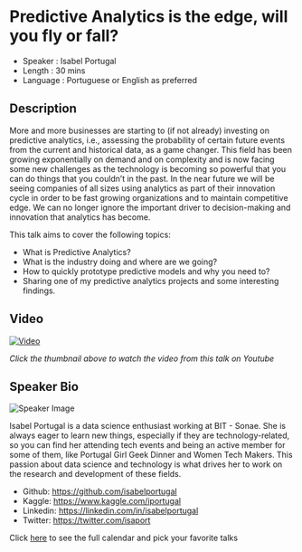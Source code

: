 Predictive Analytics is the edge, will you fly or fall?
============================

*	Speaker : Isabel Portugal
*	Length : 30 mins
*	Language : Portuguese or English as preferred

Description
-----------

More and more businesses are starting to (if not already) investing on predictive analytics, i.e., assessing the probability of certain future events from the current and historical data, as a game changer. This field has been growing exponentially on demand and on complexity and is now facing some new challenges as the technology is becoming so powerful that you can do things that you couldn’t in the past. 
 In the near future we will be seeing companies of all sizes using analytics as part of their innovation cycle in order to be fast growing organizations and to maintain competitive edge. We can no longer ignore the important driver to decision-making and innovation that analytics has become. 

This talk aims to cover the following topics:
-	What is Predictive Analytics?
-	What is the industry doing and where are we going?
-	How to quickly prototype predictive models and why you need to?
-	Sharing one of my predictive analytics projects and some interesting findings.

Video
-----

[![Video](https://img.youtube.com/vi/jTb1JnUV2xY/maxresdefault.jpg)](https://www.youtube.com/watch?v=jTb1JnUV2xY)

_Click the thumbnail above to watch the video from this talk on Youtube_

Speaker Bio
-----------

![Speaker Image](https://avatars3.githubusercontent.com/u/8009194?v=3&s=400)

Isabel Portugal is a data science enthusiast working at BIT - Sonae. She is always eager to learn new things, especially if they are technology-related, so you can find her attending tech events and being an active member for some of them, like Portugal Girl Geek Dinner and Women Tech Makers. This passion about data science and technology is what drives her to work on the research and development of these fields. 

*	Github:  https://github.com/isabelportugal
*	Kaggle: https://www.kaggle.com/iportugal
*	Linkedin: https://linkedin.com/in/isabelportugal
*	Twitter: https://twitter.com/isaport

Click [here][1] to see the full calendar and pick your favorite talks

[1]: https://pixels.camp/schedule/
